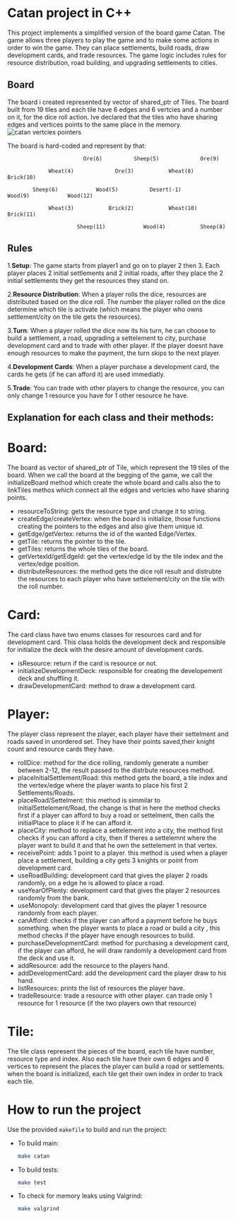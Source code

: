 # Catan project in C++
This project implements a simplified version of the board game Catan. The game allows three players to play the game and to make some actions in order to win the game. They can place settlements, build roads, draw development cards, and trade resources. The game logic includes rules for resource distribution, road building, and upgrading settlements to cities.

## Board
The board i created represented by vector of shared_ptr of Tiles. The board built from 19 tiles and each tile have 6 edges and 6 vertcies and a number on it, for the dice roll action. Ive declared that the tiles who have sharing edges and vertices points to the same place in the memory.
![catan vertcies pointers](https://github.com/maayansher/Catan/assets/72826364/a9307fc8-5f75-4d2f-adfb-9ed186e31979)

The board is hard-coded and represent by that:

                            Ore(6)          Sheep(5)             Ore(9)

                 Wheat(4)             Ore(3)           Wheat(8)           Brick(10)

            Sheep(6)            Wood(5)          Desert(-1)            Wood(9)            Wood(12)

                 Wheat(3)           Brick(2)           Wheat(10)           Brick(11)

                          Sheep(11)            Wood(4)           Sheep(8)
## Rules

1.**Setup**:
The game starts from player1 and go on to player 2 then 3. Each player places 2 initial settlements and 2 initial roads, after they place the 2 initial settlements they get the resources they stand on.

2.**Resource Distribution**:
When a player rolls the dice, resources are distributed based on the dice roll. The number the player rolled on the dice determine which tile is activate (which means the
player who owns settlement/city on the tile gets the resources).

3.**Turn**:
When a player rolled the dice now its his turn, he can choose to build a settlement, a road, upgrading a settelement to city, purchase development card and to trade with other player.
If the player doesnt have enough resources to make the payment, the turn skips to the next player.

4.**Development Cards**:
When a player purchase a development card, the cards he gets (if he can afford it) are used immediatly.

5.**Trade**:
You can trade with other players to change the resource, you can only change 1 resource you have for 1 other resource he have.

## Explanation for each class and their methods:
# Board:
The board as vector of shared_ptr of Tile, which represent the 19 tiles of the board. When we call the board
at the begging of the game, we call the initializeBoard method which create the whole board and calls also the to linkTiles methos which connect all the edges and vertcies who have sharing points.

- resourceToString: gets the resource type and change it to string.
- createEdge/createVertex: when the board is initialize, those functions creating the pointers to the edges and also give them unique id.
- getEdge/getVertex: returns the id of the wanted Edge/Vertex.
- getTile: returns the pointer to the tile.
- getTiles: returns the whole tiles of the board.
- getVertexId/getEdgeId: get the vertex/edge Id by the tile index and the vertex/edge position.
- distributeResources: the method gets the dice roll result and distrubte the resources to each player who have settelement/city on the tile with the roll number.

# Card:
The card class have two enums classes for resources card and for development card.
This class holds the development deck and responsible for initialize the deck with the desire amount of development cards.

- isResource: return if the card is resource or not.
- initializeDevelopmentDeck: responsible for creating the developement deck and shuffling it.
- drawDevelopmentCard: method to draw a development card.

# Player:
The player class represent the player, each player have their settelment and roads saved in unordered set.
They have their points saved,their knight count and resource cards they have.

- rollDice: method for the dice rolling, randomly generate a number between 2-12, the result passed to the distrbute resources method.
- placeInitialSettlement/Road: this method gets the board, a tile index and the vertex/edge where the player wants to place his first 2 Settlements/Roads.
- placeRoad/Settelment: this method is simmilar to initialSettelement/Road, the change is that in here the method checks first if a player can afford to buy a road or settelment, then calls the initialPlace to place it if he can afford it.
- placeCity: method to replace a settelement into a city, the method first checks if you can afford a city, then if theres a settelemnt where the player want to build it and that he own the settelement in that vertex.
- receivePoint: adds 1 point to a player. this method is used when a player place a settlement, building a city gets 3 knights or point from development card.
- useRoadBuilding: development card that gives the player 2 roads randomly, on a edge he is allowed to place a road.
- useYearOfPlenty: development card that gives the player 2 resources randomly from the bank.
- useMonopoly: development card that gives the player 1 resource randomly from each player.
- canAfford: checks if the player can afford a payment before he buys something. when the player wants to place a road or build a city , this method checks if the player have enough resources to build.
- purchaseDevelopmentCard: method for purchasing a development card, if the player can afford, he will draw randomly a development card from the deck and use it.
- addResource: add the resource to the players hand.
- addDevelopmentCard: add the development card the player draw to his hand.
- listResources: prints the list of resources the player have.
- tradeResource: trade a resource with other player. can trade only 1 resource for 1 resource (if the two players own that resource)

# Tile:
The tile class represent the pieces of the board, each tile have number, resource type and index.
Also each tile have their own 6 edges and 6 vertices to represent the places the player can build a road or settlements.
when the board is initialized, each tile get their own index in order to track each tile.

# How to run the project
Use the provided `makefile` to build and run the project:
    
   - To build main:
        ```bash
        make catan
        ```
  - To build tests:
      ```bash
      make test
      ```
  - To check for memory leaks using Valgrind:
      ```bash
      make valgrind
      ```
